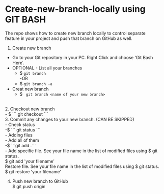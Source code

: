 # Create-new-branch-locally using GIT BASH
The repo shows how to create new branch locally to control separate feature in your project and push that branch on GitHub as well.
<br />
1. Create new branch <br />
  - Go to your Git repository in your PC. Right Click and choose 'Git Bash Here'. <br />
  - OPTIONAL - List all your branches <br />
    - $ ``` git branch ``` <br />
    -OR <br />
    - $ ``` git branch -a ``` <br />
  - Creat new branch <br />
    - $ ``` git branch <name of your new branch>```
<br />
2. Checkout new branch <br />
   - $ ``` git checkout <name of your new branch> ```
<br />
3. Commit any changes to your new branch. (CAN BE SKIPPED) <br />
    - Check status <br />
      -$ ``` git status ``` <br />
    - Adding files <br />
      - Add all of them <br />
        -$ ```git add .```<br />
      - Add specific file. See your file name in the list of modified files using $ git status. <br />
        $ git add 'your filename' <br />
    Restore file. See your file name in the list of modified files using $ git status. <br />
      $ git restore 'your filename' <br />
      
4. Push new branch to GitHub <br />
  $ git push origin <name of your new branch>
